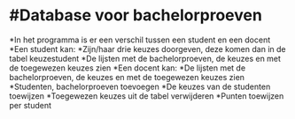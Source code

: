 **#Database voor bachelorproeven**
=====================================================
*In het programma is er een verschil tussen een student en een docent
	*Een student kan:
					*Zijn/haar drie keuzes doorgeven, deze komen dan in de tabel keuzestudent
					*De lijsten met de bachelorproeven, de keuzes en met de toegewezen keuzes zien
	*Een docent kan: 
					*De lijsten met de bachelorproeven, de keuzes en met de toegewezen keuzes zien
					*Studenten, bachelorproeven toevoegen
					*De keuzes van de studenten toewijzen
					*Toegewezen keuzes uit de tabel verwijderen
					*Punten toewijzen per student